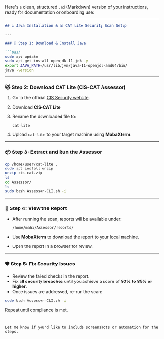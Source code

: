 Here's a clean, structured `.md` (Markdown) version of your instructions, ready for documentation or onboarding use:

---

````md
## ☕️ Java Installation & 📊 CAT Lite Security Scan Setup

---

### 🔧 Step 1: Download & Install Java

```bash
sudo apt update
sudo apt-get install openjdk-11-jdk -y
export JAVA_PATH=/usr/lib/jvm/java-11-openjdk-amd64/bin/
java -version
````

---

### 🐱 Step 2: Download CAT Lite (CIS-CAT Assessor)

1. Go to the official [CIS Security website](https://www.cisecurity.org/).
2. Download **CIS-CAT Lite**.
3. Rename the downloaded file to:

   ```
   cat-lite
   ```
4. Upload `cat-lite` to your target machine using **MobaXterm**.

---

### 📦 Step 3: Extract and Run the Assessor

```bash
cp /home/user/cat-lite .
sudo apt install unzip
unzip cis-cat.zip
ls
cd Assessor/
ls
sudo bash Assessor-CLI.sh -i
```

---

### 📁 Step 4: View the Report

* After running the scan, reports will be available under:

  ```
  /home/mahi/Assessor/reports/
  ```
* Use **MobaXterm** to download the report to your local machine.
* Open the report in a browser for review.

---

### 🛡️ Step 5: Fix Security Issues

* Review the failed checks in the report.
* Fix **all security breaches** until you achieve a score of **80% to 85% or higher**.
* Once issues are addressed, re-run the scan:

```bash
sudo bash Assessor-CLI.sh -i
```

Repeat until compliance is met.

```


Let me know if you'd like to include screenshots or automation for the steps.
```

